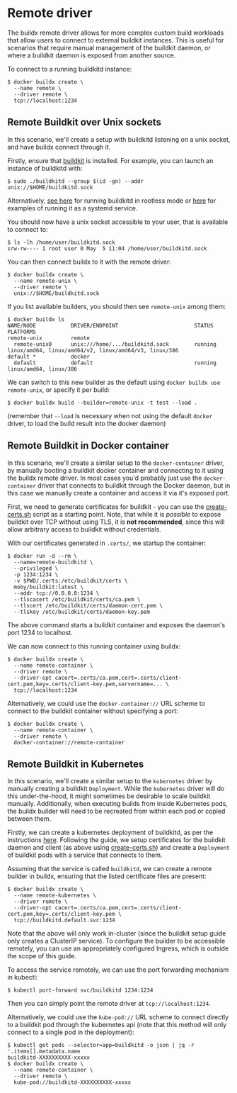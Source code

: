 # Remote driver

The buildx remote driver allows for more complex custom build workloads that
allow users to connect to external buildkit instances. This is useful for
scenarios that require manual management of the buildkit daemon, or where a
buildkit daemon is exposed from another source.

To connect to a running buildkitd instance:

```console
$ docker buildx create \
  --name remote \
  --driver remote \
  tcp://localhost:1234
```

## Remote Buildkit over Unix sockets

In this scenario, we'll create a setup with buildkitd listening on a unix
socket, and have buildx connect through it.

Firstly, ensure that [buildkit](https://github.com/moby/buildkit) is installed.
For example, you can launch an instance of buildkitd with:

```console
$ sudo ./buildkitd --group $(id -gn) --addr unix://$HOME/buildkitd.sock
```

Alternatively, [see here](https://github.com/moby/buildkit/blob/master/docs/rootless.md)
for running buildkitd in rootless mode or [here](https://github.com/moby/buildkit/tree/master/examples/systemd)
for examples of running it as a systemd service.

You should now have a unix socket accessible to your user, that is available to
connect to:

```console
$ ls -lh /home/user/buildkitd.sock
srw-rw---- 1 root user 0 May  5 11:04 /home/user/buildkitd.sock
```

You can then connect buildx to it with the remote driver:

```console
$ docker buildx create \
  --name remote-unix \
  --driver remote \
  unix://$HOME/buildkitd.sock
```
        
If you list available builders, you should then see `remote-unix` among them:

```console
$ docker buildx ls
NAME/NODE           DRIVER/ENDPOINT                        STATUS  PLATFORMS
remote-unix         remote
  remote-unix0      unix:///home/.../buildkitd.sock        running linux/amd64, linux/amd64/v2, linux/amd64/v3, linux/386
default *           docker
  default           default                                running linux/amd64, linux/386
```

We can switch to this new builder as the default using `docker buildx use remote-unix`,
or specify it per build:

```console
$ docker buildx build --builder=remote-unix -t test --load .
```

(remember that `--load` is necessary when not using the default `docker`
driver, to load the build result into the docker daemon)

## Remote Buildkit in Docker container

In this scenario, we'll create a similar setup to the `docker-container`
driver, by manually booting a buildkit docker container and connecting to it
using the buildx remote driver. In most cases you'd probably just use the
`docker-container` driver that connects to buildkit through the Docker daemon,
but in this case we manually create a container and access it via it's exposed
port.

First, we need to generate certificates for buildkit - you can use the 
[create-certs.sh](https://github.com/moby/buildkit/v0.10.3/master/examples/kubernetes/create-certs.sh)
script as a starting point. Note, that while it is *possible* to expose
buildkit over TCP without using TLS, it is **not recommended**, since this will
allow arbitrary access to buildkit without credentials.

With our certificates generated in `.certs/`, we startup the container:

```console
$ docker run -d --rm \
  --name=remote-buildkitd \
  --privileged \
  -p 1234:1234 \
  -v $PWD/.certs:/etc/buildkit/certs \
  moby/buildkit:latest \
  --addr tcp://0.0.0.0:1234 \
  --tlscacert /etc/buildkit/certs/ca.pem \
  --tlscert /etc/buildkit/certs/daemon-cert.pem \
  --tlskey /etc/buildkit/certs/daemon-key.pem
```

The above command starts a buildkit container and exposes the daemon's port
1234 to localhost.

We can now connect to this running container using buildx:

```console
$ docker buildx create \
  --name remote-container \
  --driver remote \
  --driver-opt cacert=.certs/ca.pem,cert=.certs/client-cert.pem,key=.certs/client-key.pem,servername=... \
  tcp://localhost:1234
```

Alternatively, we could use the `docker-container://` URL scheme to connect
to the buildkit container without specifying a port:

```console
$ docker buildx create \
  --name remote-container \
  --driver remote \
  docker-container://remote-container
```

## Remote Buildkit in Kubernetes

In this scenario, we'll create a similar setup to the `kubernetes` driver by
manually creating a buildkit `Deployment`. While the `kubernetes` driver will
do this under-the-hood, it might sometimes be desirable to scale buildkit
manually. Additionally, when executing builds from inside Kubernetes pods,
the buildx builder will need to be recreated from within each pod or copied
between them.

Firstly, we can create a kubernetes deployment of buildkitd, as per the
instructions [here](https://github.com/moby/buildkit/tree/master/examples/kubernetes).
Following the guide, we setup certificates for the buildkit daemon and client
(as above using [create-certs.sh](https://github.com/moby/buildkit/blob/v0.10.3/examples/kubernetes/create-certs.sh))
and create a `Deployment` of buildkit pods with a service that connects to
them.

Assuming that the service is called `buildkitd`, we can create a remote builder
in buildx, ensuring that the listed certificate files are present:

```console
$ docker buildx create \
  --name remote-kubernetes \
  --driver remote \
  --driver-opt cacert=.certs/ca.pem,cert=.certs/client-cert.pem,key=.certs/client-key.pem \
  tcp://buildkitd.default.svc:1234
```

Note that the above will only work in-cluster (since the buildkit setup guide
only creates a ClusterIP service). To configure the builder to be accessible
remotely, you can use an appropriately configured Ingress, which is outside the
scope of this guide.

To access the service remotely, we can use the port forwarding mechanism in
kubectl:

```console
$ kubectl port-forward svc/buildkitd 1234:1234
```

Then you can simply point the remote driver at `tcp://localhost:1234`.

Alternatively, we could use the `kube-pod://` URL scheme to connect
directly to a buildkit pod through the kubernetes api (note that this method
will only connect to a single pod in the deployment):

```console
$ kubectl get pods --selector=app=buildkitd -o json | jq -r '.items[].metadata.name
buildkitd-XXXXXXXXXX-xxxxx
$ docker buildx create \
  --name remote-container \
  --driver remote \
  kube-pod://buildkitd-XXXXXXXXXX-xxxxx
```
